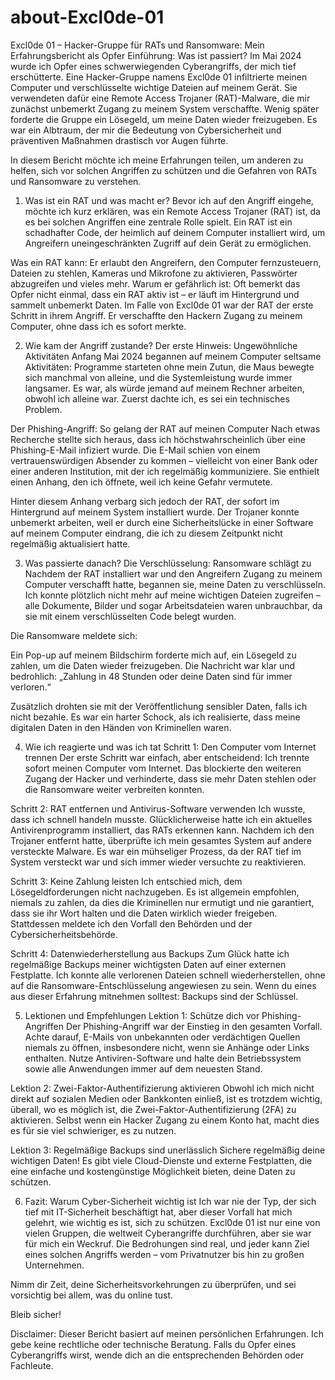 # about-Excl0de-01
Excl0de 01 – Hacker-Gruppe für RATs und Ransomware: Mein Erfahrungsbericht als Opfer
Einführung: Was ist passiert?
Im Mai 2024 wurde ich Opfer eines schwerwiegenden Cyberangriffs, der mich tief erschütterte. Eine Hacker-Gruppe namens Excl0de 01 infiltrierte meinen Computer und verschlüsselte wichtige Dateien auf meinem Gerät. Sie verwendeten dafür eine Remote Access Trojaner (RAT)-Malware, die mir zunächst unbemerkt Zugang zu meinem System verschaffte. Wenig später forderte die Gruppe ein Lösegeld, um meine Daten wieder freizugeben. Es war ein Albtraum, der mir die Bedeutung von Cybersicherheit und präventiven Maßnahmen drastisch vor Augen führte.

In diesem Bericht möchte ich meine Erfahrungen teilen, um anderen zu helfen, sich vor solchen Angriffen zu schützen und die Gefahren von RATs und Ransomware zu verstehen.

1. Was ist ein RAT und was macht er?
Bevor ich auf den Angriff eingehe, möchte ich kurz erklären, was ein Remote Access Trojaner (RAT) ist, da es bei solchen Angriffen eine zentrale Rolle spielt. Ein RAT ist ein schadhafter Code, der heimlich auf deinem Computer installiert wird, um Angreifern uneingeschränkten Zugriff auf dein Gerät zu ermöglichen.

Was ein RAT kann: Er erlaubt den Angreifern, den Computer fernzusteuern, Dateien zu stehlen, Kameras und Mikrofone zu aktivieren, Passwörter abzugreifen und vieles mehr.
Warum er gefährlich ist: Oft bemerkt das Opfer nicht einmal, dass ein RAT aktiv ist – er läuft im Hintergrund und sammelt unbemerkt Daten.
Im Falle von Excl0de 01 war der RAT der erste Schritt in ihrem Angriff. Er verschaffte den Hackern Zugang zu meinem Computer, ohne dass ich es sofort merkte.

2. Wie kam der Angriff zustande?
Der erste Hinweis: Ungewöhnliche Aktivitäten
Anfang Mai 2024 begannen auf meinem Computer seltsame Aktivitäten: Programme starteten ohne mein Zutun, die Maus bewegte sich manchmal von alleine, und die Systemleistung wurde immer langsamer. Es war, als würde jemand auf meinem Rechner arbeiten, obwohl ich alleine war. Zuerst dachte ich, es sei ein technisches Problem.

Der Phishing-Angriff: So gelang der RAT auf meinen Computer
Nach etwas Recherche stellte sich heraus, dass ich höchstwahrscheinlich über eine Phishing-E-Mail infiziert wurde. Die E-Mail schien von einem vertrauenswürdigen Absender zu kommen – vielleicht von einer Bank oder einer anderen Institution, mit der ich regelmäßig kommuniziere. Sie enthielt einen Anhang, den ich öffnete, weil ich keine Gefahr vermutete.

Hinter diesem Anhang verbarg sich jedoch der RAT, der sofort im Hintergrund auf meinem System installiert wurde. Der Trojaner konnte unbemerkt arbeiten, weil er durch eine Sicherheitslücke in einer Software auf meinem Computer eindrang, die ich zu diesem Zeitpunkt nicht regelmäßig aktualisiert hatte.

3. Was passierte danach?
Die Verschlüsselung: Ransomware schlägt zu
Nachdem der RAT installiert war und den Angreifern Zugang zu meinem Computer verschafft hatte, begannen sie, meine Daten zu verschlüsseln. Ich konnte plötzlich nicht mehr auf meine wichtigen Dateien zugreifen – alle Dokumente, Bilder und sogar Arbeitsdateien waren unbrauchbar, da sie mit einem verschlüsselten Code belegt wurden.

Die Ransomware meldete sich:

Ein Pop-up auf meinem Bildschirm forderte mich auf, ein Lösegeld zu zahlen, um die Daten wieder freizugeben. Die Nachricht war klar und bedrohlich: „Zahlung in 48 Stunden oder deine Daten sind für immer verloren.“

Zusätzlich drohten sie mit der Veröffentlichung sensibler Daten, falls ich nicht bezahle. Es war ein harter Schock, als ich realisierte, dass meine digitalen Daten in den Händen von Kriminellen waren.

4. Wie ich reagierte und was ich tat
Schritt 1: Den Computer vom Internet trennen
Der erste Schritt war einfach, aber entscheidend: Ich trennte sofort meinen Computer vom Internet. Das blockierte den weiteren Zugang der Hacker und verhinderte, dass sie mehr Daten stehlen oder die Ransomware weiter verbreiten konnten.

Schritt 2: RAT entfernen und Antivirus-Software verwenden
Ich wusste, dass ich schnell handeln musste. Glücklicherweise hatte ich ein aktuelles Antivirenprogramm installiert, das RATs erkennen kann. Nachdem ich den Trojaner entfernt hatte, überprüfte ich mein gesamtes System auf andere versteckte Malware. Es war ein mühseliger Prozess, da der RAT tief im System versteckt war und sich immer wieder versuchte zu reaktivieren.

Schritt 3: Keine Zahlung leisten
Ich entschied mich, dem Lösegeldforderungen nicht nachzugeben. Es ist allgemein empfohlen, niemals zu zahlen, da dies die Kriminellen nur ermutigt und nie garantiert, dass sie ihr Wort halten und die Daten wirklich wieder freigeben. Stattdessen meldete ich den Vorfall den Behörden und der Cybersicherheitsbehörde.

Schritt 4: Datenwiederherstellung aus Backups
Zum Glück hatte ich regelmäßige Backups meiner wichtigsten Daten auf einer externen Festplatte. Ich konnte alle verlorenen Dateien schnell wiederherstellen, ohne auf die Ransomware-Entschlüsselung angewiesen zu sein. Wenn du eines aus dieser Erfahrung mitnehmen solltest: Backups sind der Schlüssel.

5. Lektionen und Empfehlungen
Lektion 1: Schütze dich vor Phishing-Angriffen
Der Phishing-Angriff war der Einstieg in den gesamten Vorfall. Achte darauf, E-Mails von unbekannten oder verdächtigen Quellen niemals zu öffnen, insbesondere nicht, wenn sie Anhänge oder Links enthalten. Nutze Antiviren-Software und halte dein Betriebssystem sowie alle Anwendungen immer auf dem neuesten Stand.

Lektion 2: Zwei-Faktor-Authentifizierung aktivieren
Obwohl ich mich nicht direkt auf sozialen Medien oder Bankkonten einließ, ist es trotzdem wichtig, überall, wo es möglich ist, die Zwei-Faktor-Authentifizierung (2FA) zu aktivieren. Selbst wenn ein Hacker Zugang zu einem Konto hat, macht dies es für sie viel schwieriger, es zu nutzen.

Lektion 3: Regelmäßige Backups sind unerlässlich
Sichere regelmäßig deine wichtigen Daten! Es gibt viele Cloud-Dienste und externe Festplatten, die eine einfache und kostengünstige Möglichkeit bieten, deine Daten zu schützen.

6. Fazit: Warum Cyber-Sicherheit wichtig ist
Ich war nie der Typ, der sich tief mit IT-Sicherheit beschäftigt hat, aber dieser Vorfall hat mich gelehrt, wie wichtig es ist, sich zu schützen. Excl0de 01 ist nur eine von vielen Gruppen, die weltweit Cyberangriffe durchführen, aber sie war für mich ein Weckruf. Die Bedrohungen sind real, und jeder kann Ziel eines solchen Angriffs werden – vom Privatnutzer bis hin zu großen Unternehmen.

Nimm dir Zeit, deine Sicherheitsvorkehrungen zu überprüfen, und sei vorsichtig bei allem, was du online tust.

Bleib sicher!

Disclaimer:
Dieser Bericht basiert auf meinen persönlichen Erfahrungen. Ich gebe keine rechtliche oder technische Beratung. Falls du Opfer eines Cyberangriffs wirst, wende dich an die entsprechenden Behörden oder Fachleute.
